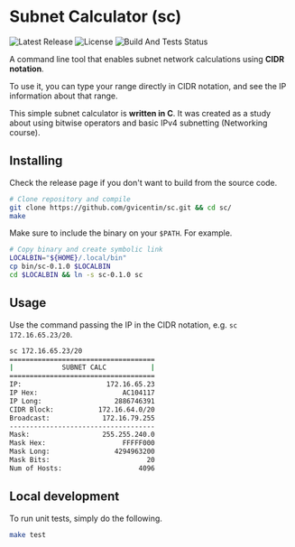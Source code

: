 # Subnet Calculator (sc)

![Latest Release](https://img.shields.io/github/v/release/gvicentin/sc)
![License](https://img.shields.io/github/license/gvicentin/sc)
![Build And Tests Status](https://img.shields.io/github/workflow/status/gvicentin/sc/Pull%20Request%20Validation?label=build%20and%20tests&logo=c&logoColor=lightblue)

A command line tool that enables subnet network calculations using **CIDR notation**.

To use it, you can type your range directly in CIDR notation, and see the IP
information about that range.

This simple subnet calculator is **written in C**. It was created as a study about using
bitwise operators and basic IPv4 subnetting (Networking course).

## Installing

Check the release page if you don't want to build from
the source code.

```sh
# Clone repository and compile
git clone https://github.com/gvicentin/sc.git && cd sc/
make
```

Make sure to include the binary on your `$PATH`.
For example.

```sh
# Copy binary and create symbolic link
LOCALBIN="${HOME}/.local/bin"
cp bin/sc-0.1.0 $LOCALBIN
cd $LOCALBIN && ln -s sc-0.1.0 sc
```

## Usage

Use the command passing the IP in the CIDR notation,
e.g. `sc 172.16.65.23/20`.

```sh
sc 172.16.65.23/20
====================================
|            SUBNET CALC           |
====================================
IP:                     172.16.65.23
IP Hex:                     AC104117
IP Long:                  2886746391
CIDR Block:           172.16.64.0/20
Broadcast:             172.16.79.255
------------------------------------
Mask:                  255.255.240.0
Mask Hex:                   FFFFF000
Mask Long:                4294963200
Mask Bits:                        20
Num of Hosts:                   4096
```


## Local development

To run unit tests, simply do the following.

```sh
make test
```
